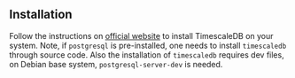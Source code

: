 
## Installation

Follow the instructions on [official website](https://docs.timescale.com/self-hosted/latest/install/) to install TimescaleDB on your system.
Note, if `postgresql` is pre-installed, one needs to install `timescaledb` through source code. Also the installation of `timescaledb` requires dev files, on Debian base system, `postgresql-server-dev` is needed.

